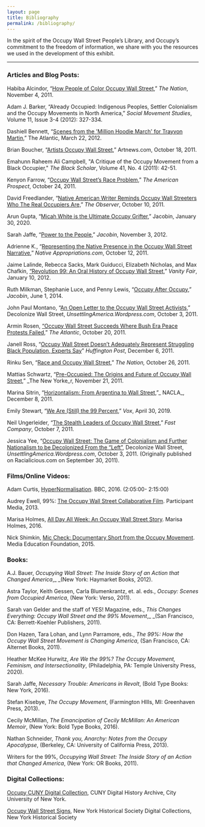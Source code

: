 ```yaml
---
layout: page
title: Bibliography
permalink: /bibliography/
---
```



In the spirit of the Occupy Wall Street People’s Library, and Occupy’s commitment to the freedom of information, we share with you the resources we used in the development of this exhibit.

<hr>

### **Articles and Blog Posts:**


Habiba Alcindor, “[How People of Color Occupy Wall Street](https://www.thenation.com/article/archive/how-people-color-occupy-wall-street/),” _The Nation_, November 4, 2011.


Adam J. Barker, “Already Occupied: Indigenous Peoples, Settler Colonialism and the Occupy Movements in North America,” _Social Movement Studies_, Volume 11, Issue 3-4 (2012): 327-334.


Dashiell Bennett, “[Scenes from the 'Million Hoodie March' for Trayvon Martin,](https://www.theatlantic.com/national/archive/2012/03/scenes-million-hoodie-march-trayvon-martin/330269/)” The Atlantic, March 22, 2012.


Brian Boucher, “[Artists Occupy Wall Street](https://www.artnews.com/art-in-america/features/occupy-wall-street-artists-58508/),” Artnews.com, October 18, 2011.


Emahunn Raheem Ali Campbell, "A Critique of the Occupy Movement from a Black Occupier," _The Black Scholar_, Volume 41, No. 4 (2011): 42-51.


Kenyon Farrow, “[Occupy Wall Street’s Race Problem](https://prospect.org/civil-rights/occupy-wall-street-s-race-problem/),” _The American Prospect_, October 24, 2011.


David Freedlander, “[Native American Writer Reminds Occupy Wall Streeters Who The Real Occupiers Are,](https://observer.com/2011/10/native-american-writer-reminds-occupy-wall-streeters-who-the-real-occupiers-are/)” _The Observer_, October 10, 2011.


Arun Gupta, “[Micah White is the Ultimate Occupy Grifter](https://www.jacobinmag.com/2020/01/micah-white-occupy-wall-street-davos-grifter-scam),” Jacobin, January 30, 2020.


Sarah Jaffe, “[Power to the People](https://jacobinmag.com/2012/11/power-to-the-people/),” _Jacobin_, November 3, 2012.


Adrienne K., “[Representing the Native Presence in the Occupy Wall Street Narrative](https://nativeappropriations.com/2011/10/representing-the-native-presence-in-the-occupy-wall-street-narrative.html),” _Native Appropriations.com_, October 12, 2011.


Jaime Lalinde, Rebecca Sacks, Mark Guiducci, Elizabeth Nicholas, and Max Chafkin, [“Revolution 99: An Oral History of Occupy Wall Street](https://www.vanityfair.com/news/2012/02/occupy-wall-street-201202),” _Vanity Fair_, January 10, 2012.


Ruth Milkman, Stephanie Luce, and Penny Lewis, “[Occupy After Occupy](https://www.jacobinmag.com/2014/06/occupy-after-occupy/),” _Jacobin_, June 1, 2014.


John Paul Montano, “[An Open Letter to the Occupy Wall Street Activists,](https://unsettlingamerica.wordpress.com/2011/10/03/decolonize-wall-street/)” Decolonize Wall Street, _UnsettlingAmerica.Wordpress.com_, October 3, 2011.


Armin Rosen, [“Occupy Wall Street Succeeds Where Bush Era Peace Protests Failed,](https://www.theatlantic.com/national/archive/2011/10/occupy-wall-street-succeeds-where-bush-era-peace-protests-failed/247054/)” _The Atlantic_, October 20, 2011.


Janell Ross, “[Occupy Wall Street Doesn’t Adequately Represent Struggling Black Population, Experts Say](https://www.huffpost.com/entry/occupy-wall-street-black-population_n_998722)” _Huffington Post_, December  6, 2011.


Rinku Sen, “[Race and Occupy Wall Street](https://www.thenation.com/article/archive/race-and-occupy-wall-street/),” _The Nation,_ October 26, 2011.


Mattias Schwartz, “[Pre-Occupied: The Origins and Future of Occupy Wall Street](https://www.newyorker.com/magazine/2011/11/28/pre-occupied?),” _The New Yorke_r, November 21, 2011.


Marina Sitrin, “[Horizontalism: From Argentina to Wall Street](https://nacla.org/article/horizontalism-argentina-wall-street),”_ NACLA_, December 8, 2011.


Emily Stewart, “[We Are (Still) the 99 Percent](https://www.vox.com/the-highlight/2019/4/23/18284303/occupy-wall-street-bernie-sanders-dsa-socialism),” _Vox_, April 30, 2019.


Neil Ungerleider, “[The Stealth Leaders of Occupy Wall Street](https://www.fastcompany.com/1785698/stealth-leaders-occupy-wall-street),” _Fast Company_, October 7, 2011.


Jessica Yee, “[Occupy Wall Street: The Game of Colonialism and Further Nationalism to be Decolonized From the “Left”](https://bermudaradical.wordpress.com/2011/10/01/occupy-wall-street-the-game-of-colonialism-and-further-nationalism-to-be-decolonized-from-the-%E2%80%9Cleft%E2%80%9D/), Decolonize Wall Street, _UnsettlingAmerica.Wordpress.com_, October 3, 2011. (Originally published on Racialicious.com on September 30, 2011).


### **Films/Online Videos:**


Adam Curtis, [HyperNormalisation](https://www.youtube.com/watch?v=-fny99f8amM). BBC, 2016. (2:05:00- 2:15:00)


Audrey Ewell, 99%: [The Occupy Wall Street Collaborative Film](https://web.archive.org/web/20161114093643/http://www.99percentfilm.com/). Participant Media, 2013.


Marisa Holmes, [All Day All Week: An Occupy Wall Street Story](https://vimeo.com/172339354). Marisa Holmes, 2016.


Nick Shimkin, [Mic Check: Documentary Short from the Occupy Movement](https://vimeo.com/ondemand/27906/115996751). Media Education Foundation, 2015.


### **Books:**


A.J. Bauer, _Occupying Wall Street: The Inside Story of an Action that Changed America_,_ _(New York: Haymarket Books, 2012).


Astra Taylor, Keith Gessen, Carla Blumenkrantz, et. al. eds., _Occupy: Scenes from Occupied America_, (New York: Verso, 2011).


Sarah van Gelder and the staff of YES! Magazine, eds., _This Changes Everything: Occupy Wall Street and the 99% Movement_,_ _(San Francisco, CA: Berrett-Koehler Publishers, 2011).


Don Hazen, Tara Lohan, and Lynn Parramore, eds., _The 99%: How the Occupy Wall Street Movement is Changing America_, (San Francisco, CA: Alternet Books, 2011).


Heather McKee Hurwitz, _Are We the 99%? The Occupy Movement, Feminism, and Intersectionality_, (Philadelphia, PA: Temple University Press, 2020).


Sarah Jaffe, _Necessary Trouble: Americans in Revolt_,  (Bold Type Books: New York, 2016).


Stefan Kisebye, _The Occupy Movement_, (Farmington HIlls, MI: Greenhaven Press, 2013).


Cecily McMillan, _The Emancipation of Cecily McMillan: An American Memoir_, (New York: Bold Type Books, 2016).


Nathan Schneider, _Thank you, Anarchy: Notes from the Occupy Apocalypse_, (Berkeley, CA: University of California Press, 2013).


Writers for the 99%, _Occupying Wall Street: The Inside Story of an Action that Changed America_, (New York: OR Books, 2011).


### **Digital Collections:**

[Occupy CUNY Digital Collection](https://cdha.cuny.edu/collections/show/222), CUNY Digital History Archive, City University of New York.

[Occupy Wall Street Signs](https://digitalcollections.nyhistory.org/islandora/search/occupy%20wall%20street?type=dismax&islandora_solr_search_navigation=0), New York Historical Society Digital Collections, New York Historical Society

